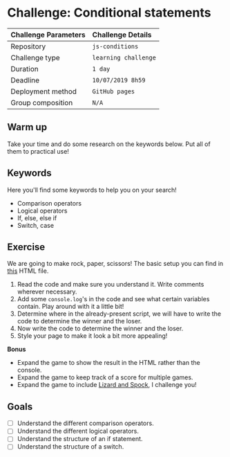 # Challenge: Conditional statements

|Challenge Parameters  |Challenge Details              |
|:---------------------|:------------------------------|
|Repository            |`js-conditions`                |
|Challenge type        |`learning challenge`           |
|Duration              |`1 day`                        |
|Deadline              |`10/07/2019 8h59`              |
|Deployment method     |`GitHub pages`                 |
|Group composition     |`N/A`                          |

## Warm up

Take your time and do some research on the keywords below. Put all of them to practical use!

## Keywords

Here you'll find some keywords to help you on your search!

* Comparison operators
* Logical operators
* If, else, else if
* Switch, case

## Exercise

We are going to make rock, paper, scissors! The basic setup you can find in [this](./index.html) HTML file.

1. Read the code and make sure you understand it. Write comments wherever necessary.
1. Add some `console.log`'s in the code and see what certain variables contain. Play around with it a little bit!
1. Determine where in the already-present script, we will have to write the code to determine the winner and the loser.
1. Now write the code to determine the winner and the loser.
1. Style your page to make it look a bit more appealing!

**Bonus**
* Expand the game to show the result in the HTML rather than the console.
* Expand the game to keep track of a score for multiple games.
* Expand the game to include [Lizard and Spock](https://www.google.com/search?q=rock+paper+scissors+lizard+spock&tbm=isch&source=univ&sa=X&ved=2ahUKEwjet5utw6fjAhVJb1AKHcVADhwQsAR6BAgGEAE&biw=1012&bih=968#imgrc=8nOOjia3a3QwPM:), I challenge you!

## Goals

- [ ] Understand the different comparison operators.
- [ ] Understand the different logical operators.
- [ ] Understand the structure of an if statement.
- [ ] Understand the structure of a switch. 